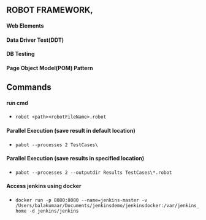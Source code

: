 ## ROBOT FRAMEWORK, 
#### Web Elements
#### Data Driver Test(DDT)
#### DB Testing
#### Page Object Model(POM) Pattern

## Commands
#### run cmd
- `robot <path><robotFileName>.robot`

#### Parallel Execution (save result in default location)
- `pabot --processes 2 TestCases\`
#### Parallel Execution (save results in specified location)
- `pabot --processes 2 --outputdir Results TestCases\*.robot`


#### Access jenkins using docker
- `docker run -p 8080:8080 --name=jenkins-master -v /Users/balakumaar/Documents/jenkinsdemo/jenkinsdocker:/var/jenkins_home -d jenkins/jenkins`




